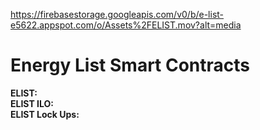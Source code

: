 https://firebasestorage.googleapis.com/v0/b/e-list-e5622.appspot.com/o/Assets%2FELIST.mov?alt=media

# Energy List Smart Contracts

**ELIST:**   
**ELIST ILO:**  
**ELIST Lock Ups:**  
